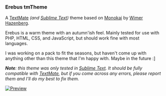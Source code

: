 ### Erebus tmTheme

A [TextMate][1] _(and [Sublime Text][2])_ theme based on [Monokai][3] by [Wimer Hazenberg][4].

Erebus is a warm theme with an autumn'ish feel. Mainly tested for use with PHP, HTML, CSS, and JavaScript, but should work fine with most languages.

I was working on a pack to fit the seasons, but haven't come up with anything other than this theme that I'm happy with. Maybe in the future :]

___Note__: this theme was only tested in [Sublime Text][2]. It should be fully compatible with [TextMate][1], but if you come across any errors, please report them and I'll do my best to fix them._

[![Preview][100]][5]


[1]: http://macromates.com/
[2]: http://www.sublimetext.com/
[3]: http://www.monokai.nl/blog/2006/07/15/textmate-color-theme/
[4]: http://monokai.nl/
[5]: https://github.com/Anomareh/Erebus.tmTheme/raw/master/screens/preview.png

[100]: https://github.com/Anomareh/Erebus.tmTheme/raw/master/screens/preview-thumb.png